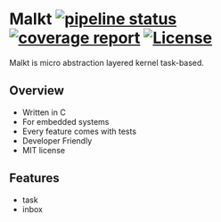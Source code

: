 # Malkt [![pipeline status](https://gitlab.com/kokabe/malkt/badges/master/pipeline.svg)](https://gitlab.com/kokabe/malkt/commits/master) [![coverage report](https://gitlab.com/kokabe/malkt/badges/master/coverage.svg)](https://gitlab.com/kokabe/malkt/commits/master) [![License](https://img.shields.io/badge/license-MIT-green.svg)](./LICENSE)

Malkt is micro abstraction layered kernel task-based.

## Overview

- Written in C
- For embedded systems
- Every feature comes with tests
- Developer Friendly
- MIT license

## Features

- task
- inbox
